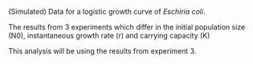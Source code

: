 (Simulated) Data for a logistic growth curve of _Eschiria coli_. 

The results from 3 experiments which differ in the initial population size (N0), instantaneous growth rate (r) and carrying capacity (K)

This analysis will be using the results from experiment 3.
